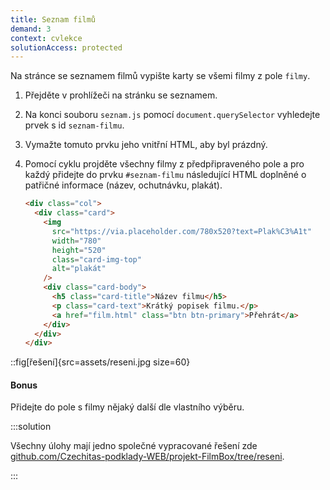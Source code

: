 ```yaml
---
title: Seznam filmů
demand: 3
context: cvlekce
solutionAccess: protected
---
```


Na stránce se seznamem filmů vypište karty se všemi filmy z pole `filmy`.

1.  Přejděte v prohlížeči na stránku se seznamem.

1.  Na konci souboru `seznam.js` pomocí `document.querySelector` vyhledejte prvek s id `seznam-filmu`.

1.  Vymažte tomuto prvku jeho vnitřní HTML, aby byl prázdný.

1.  Pomocí cyklu projděte všechny filmy z předpřipraveného pole a pro každý přidejte do prvku `#seznam-filmu` následující HTML doplněné o patřičné informace (název, ochutnávku, plakát).

    ```html
    <div class="col">
      <div class="card">
        <img
          src="https://via.placeholder.com/780x520?text=Plak%C3%A1t"
          width="780"
          height="520"
          class="card-img-top"
          alt="plakát"
        />
        <div class="card-body">
          <h5 class="card-title">Název filmu</h5>
          <p class="card-text">Krátký popisek filmu.</p>
          <a href="film.html" class="btn btn-primary">Přehrát</a>
        </div>
      </div>
    </div>
    ```

::fig[řešení]{src=assets/reseni.jpg size=60}

#### Bonus

Přidejte do pole s filmy nějaký další dle vlastního výběru.

:::solution

Všechny úlohy mají jedno společné vypracované řešení zde [github.com/Czechitas-podklady-WEB/projekt-FilmBox/tree/reseni](https://github.com/Czechitas-podklady-WEB/projekt-FilmBox/tree/reseni).

:::
